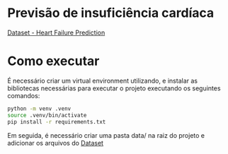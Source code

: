 # Previsão de insuficiência cardíaca

[Dataset - Heart Failure Prediction](https://www.kaggle.com/andrewmvd/heart-failure-clinical-data)

# Como executar

É necessário criar um virtual environment utilizando, e instalar as bibliotecas necessárias para executar o projeto executando os seguintes comandos:

```sh
python -m venv .venv
source .venv/bin/activate
pip install -r requirements.txt
```

Em seguida, é necessário criar uma pasta data/ na raiz do projeto e adicionar os arquivos do [Dataset](https://www.kaggle.com/andrewmvd/heart-failure-clinical-data)